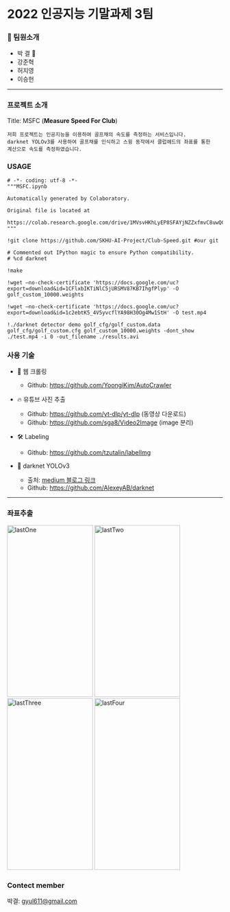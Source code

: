 # 2022 인공지능 기말과제 3팀

### 🎃 팀원소개
* 박 결 👑
* 강준혁
* 허지영
* 이승헌

* * *

### 프로젝트 소개
Title: MSFC (**Measure Speed For Club**)

```
저희 프로젝트는 인공지능을 이용하여 골프채의 속도를 측정하는 서비스입니다.
darknet YOLOv3를 사용하여 골프채를 인식하고 스윙 동작에서 클럽헤드의 좌표를 통한
계산으로 속도를 측정하였습니다.
```

### USAGE
```
# -*- coding: utf-8 -*-
"""MSFC.ipynb

Automatically generated by Colaboratory.

Original file is located at
    https://colab.research.google.com/drive/1MVsvHKhLyEP8SFAYjNZZxfmvC8uwQC9g
"""

!git clone https://github.com/SKHU-AI-Project/Club-Speed.git #our git

# Commented out IPython magic to ensure Python compatibility.
# %cd darknet

!make

!wget —no-check-certificate 'https://docs.google.com/uc?export=download&id=1CFlxbIKTiNlC5jURSMV87KB7IhgfPlyp' -O golf_custom_10000.weights

!wget —no-check-certificate 'https://docs.google.com/uc?export=download&id=1c2ebtK5_4V5yvcflYA98H30Og4Mw1StH' -O test.mp4

!./darknet detector demo golf_cfg/golf_custom.data golf_cfg/golf_custom.cfg golf_custom_10000.weights -dont_show ./test.mp4 -i 0 -out_filename ./results.avi
```

### 사용 기술
- 📖 웹 크롤링
  - Github: <https://github.com/YoongiKim/AutoCrawler>

- 🔥 유튜브 사진 추출
  - Github: <https://github.com/yt-dlp/yt-dlp> (동영상 다운로드)
  - Github: <https://github.com/sga8/Video2Image> (image 분리)

- 🛠 Labeling
  - Github: <https://github.com/tzutalin/labelImg>

- 👾 darknet YOLOv3
  - 출처: [medium 블로그 링크](https://medium.com/@quangnhatnguyenle/how-to-train-yolov3-on-google-colab-to-detect-custom-objects-e-g-gun-detection-d3a1ee43eda1)
  - Github: <https://github.com/AlexeyAB/darknet>
 
 * * *

### 좌표추출
<img src="https://user-images.githubusercontent.com/51286325/172812835-f0d7620d-06f2-4b4d-83b5-5e501af51934.png" width="200px" height="400px" alt="lastOne"></img>
<img src="https://user-images.githubusercontent.com/51286325/172813467-2f0ce6c9-197f-4b33-bbf0-12804a8f279a.png" width="200px" height="400px" alt="lastTwo"></img>
<img src="https://user-images.githubusercontent.com/51286325/172813614-c4ae315d-a596-4a16-880a-356e8bd3ea00.png" width="200px" height="400px" alt="lastThree"></img>
<img src="https://user-images.githubusercontent.com/51286325/172816524-d6b7b96c-100d-4f37-80d8-e5a35d795cbe.gif" width="200px" height="400px" alt="lastFour"></img>


### Contect member  
박결: gyul611@gmail.com
